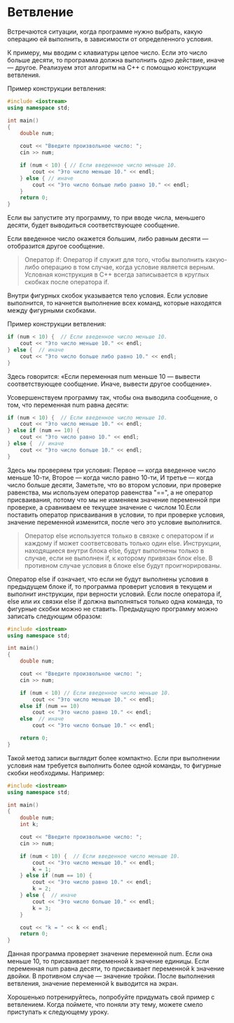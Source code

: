 # Ветвление
Встречаются ситуации, когда программе нужно выбрать, какую операцию ей выполнить, в зависимости от определенного условия.

К примеру, мы вводим с клавиатуры целое число. Если это число больше десяти, то программа должна выполнить одно действие, иначе — другое. Реализуем этот алгоритм на C++ с помощью конструкции ветвления.

Пример конструкции ветвления:
```cpp
#include <iostream>
using namespace std;

int main()
{
    double num;

    cout << "Введите произвольное число: ";
    cin >> num;

    if (num < 10) { // Если введенное число меньше 10.
        cout << "Это число меньше 10." << endl;
    } else { // иначе
        cout << "Это число больше либо равно 10." << endl;
    }
    return 0;
}
```
Если вы запустите эту программу, то при вводе числа, меньшего десяти, будет выводиться соответствующее сообщение.

Если введенное число окажется большим, либо равным десяти — отобразится другое сообщение.

>Оператор if:
Оператор if служит для того, чтобы выполнить какую-либо операцию в том случае, когда условие является верным. Условная конструкция в С++ всегда записывается в круглых скобках после оператора if.

Внутри фигурных скобок указывается тело условия. Если условие выполнится, то начнется выполнение всех команд, которые находятся между фигурными скобками.

Пример конструкции ветвления:
```cpp
if (num < 10) {  // Если введенное число меньше 10.
    cout << "Это число меньше 10." << endl;
} else {  // иначе
    cout << "Это число больше либо равно 10." << endl;
}
```

Здесь говорится: «Если переменная num меньше 10 — вывести соответствующее сообщение. Иначе, вывести другое сообщение».

Усовершенствуем программу так, чтобы она выводила сообщение, о том, что переменная num равна десяти:
```cpp
if (num < 10) {  // Если введенное число меньше 10.
    cout << "Это число меньше 10." << endl;
} else if (num == 10) {
    cout << "Это число равно 10." << endl;
} else {  // иначе
    cout << "Это число больше 10." << endl;
}
```

Здесь мы проверяем три условия:
Первое — когда введенное число меньше 10-ти,
Второе — когда число равно 10-ти,
И третье — когда число больше десяти,
Заметьте, что во втором условии, при проверке равенства, мы используем оператор равенства "==", а не оператор присваивания, потому что мы не изменяем значение переменной при проверке, а сравниваем ее текущее значение с числом 10.Если поставить оператор присваивания в условии, то при проверке условия, значение переменной изменится, после чего это условие выполнится.

>Оператор else используется только в связке с оператором if и каждому if может соответсвовать только один else. Инструкции, находящиеся внутри блока else, будут выполнены только в случае, если не выполнен if, к которому привязан блок else. В противном случае условия в блоке else будут проигнорированы. 

Оператор else if означает, что если не будут выполнены условия в предыдущем блоке if, то программа проверит условия в текущем и выполнит инструкции, при верности условий.
Если после оператора if, else или их связки else if должна выполняться только одна команда, то фигурные скобки можно не ставить. Предыдущую программу можно записать следующим образом:
```cpp
#include <iostream>
using namespace std;

int main()
{
    double num;

    cout << "Введите произвольное число: ";
    cin >> num;

    if (num < 10) // Если введенное число меньше 10.
        cout << "Это число меньше 10." << endl;
    else if (num == 10)
        cout << "Это число равно 10." << endl;
    else  // иначе
        cout << "Это число больше 10." << endl;

    return 0;
}
```

Такой метод записи выглядит более компактно. Если при выполнении условия нам требуется выполнить более одной команды, то фигурные скобки необходимы. Например:
```cpp
#include <iostream>
using namespace std;

int main()
{
    double num;
    int k;

    cout << "Введите произвольное число: ";
    cin >> num;

    if (num < 10) {  // Если введенное число меньше 10.
        cout << "Это число меньше 10." << endl;
        k = 1;
    } else if (num == 10) {
        cout << "Это число равно 10." << endl;
        k = 2;
    } else {  // иначе
        cout << "Это число больше 10." << endl;
        k = 3;
    }

    cout << "k = " << k << endl;
    return 0;
}
```
Данная программа проверяет значение переменной num. Если она меньше 10, то присваивает переменной k значение единицы. Если переменная num равна десяти, то присваивает переменной k значение двойки. В противном случае — значение тройки. После выполнения ветвления, значение переменной k выводится на экран.

Хорошенько потренируйтесь, попробуйте придумать свой пример с ветвлением. Когда поймете, что поняли эту тему, можете смело приступать к следующему уроку.
